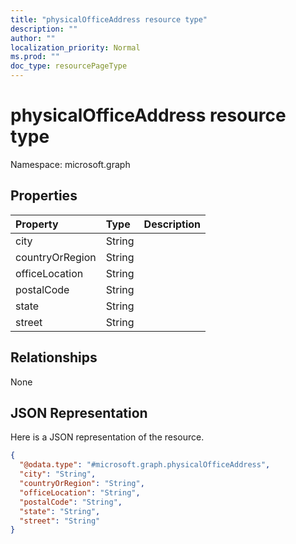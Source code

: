 ```yaml
---
title: "physicalOfficeAddress resource type"
description: ""
author: ""
localization_priority: Normal
ms.prod: ""
doc_type: resourcePageType
---
```


# physicalOfficeAddress resource type


Namespace: microsoft.graph



## Properties
|Property|Type|Description|
|:---|:---|:---|
|city|String||
|countryOrRegion|String||
|officeLocation|String||
|postalCode|String||
|state|String||
|street|String||

## Relationships
None

## JSON Representation
Here is a JSON representation of the resource.
<!-- {
  "blockType": "resource",
  "@odata.type": "microsoft.graph.physicalOfficeAddress"
}
-->
``` json
{
  "@odata.type": "#microsoft.graph.physicalOfficeAddress",
  "city": "String",
  "countryOrRegion": "String",
  "officeLocation": "String",
  "postalCode": "String",
  "state": "String",
  "street": "String"
}
```

